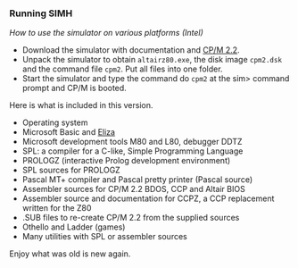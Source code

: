### Running SIMH

_How to use the simulator on various platforms (Intel)_

* Download the simulator with documentation and [CP/M 2.2](/software/SIMH/cpm2.zip).
* Unpack the simulator to obtain `altairz80.exe`, the disk image `cpm2.dsk` and the command file `cpm2`. Put all files into one folder.
* Start the simulator and type the command do `cpm2` at the sim> command prompt and CP/M is booted.

Here is what is included in this version.

* Operating system
* Microsoft Basic and [Eliza](https://en.wikipedia.org/wiki/ELIZA)
* Microsoft development tools M80 and L80, debugger DDTZ
* SPL: a compiler for a C-like, Simple Programming Language
* PROLOGZ (interactive Prolog development environment)
* SPL sources for PROLOGZ
* Pascal MT+ compiler and Pascal pretty printer (Pascal source)
* Assembler sources for CP/M 2.2 BDOS, CCP and Altair BIOS
* Assembler source and documentation for CCPZ, a CCP replacement written for the Z80
* .SUB files to re-create CP/M 2.2 from the supplied sources
* Othello and Ladder (games)
* Many utilities with SPL or assembler sources

Enjoy what was old is new again.